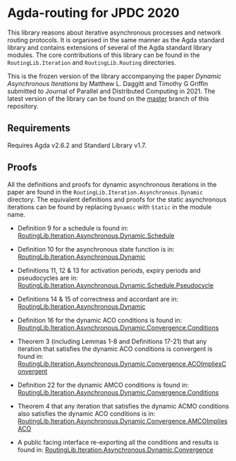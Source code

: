 # Agda-routing for JPDC 2020

This library reasons about iterative asynchronous processes and network routing protocols. It is organised in the same manner as the Agda standard library and contains extensions of several of the Agda standard library modules. The core contributions of this library can be found in the `RoutingLib.Iteration` and `RoutingLib.Routing` directories.

This is the frozen version of the library accompanying the paper _Dynamic Asynchronous Iterations_ by Matthew L. Daggitt and Timothy G Griffin submitted to Journal of Parallel and Distributed Computing in 2021. The latest version of the library can be found on the [master](https://github.com/MatthewDaggitt/agda-routing) branch of this repository.

## Requirements

Requires Agda v2.6.2 and Standard Library v1.7.

## Proofs

All the definitions and proofs for dynamic asynchronous iterations in the paper are found in the `RoutingLib.Iteration.Asynchronous.Dynamic` directory. The equivalent definitions and proofs for the static asynchronous iterations can be found by replacing `Dynamic` with `Static` in the module name.

* Definition 9 for a schedule is found in:
  [RoutingLib.Iteration.Asynchronous.Dynamic.Schedule](https://github.com/MatthewDaggitt/agda-routing/blob/jpdc2021/RoutingLib/Iteration/Asynchronous/Dynamic/Schedule.agda)

* Definition 10 for the asynchronous state function is in:
  [RoutingLib.Iteration.Asynchronous.Dynamic](https://github.com/MatthewDaggitt/agda-routing/blob/jpdc2021/RoutingLib/Iteration/Asynchronous/Dynamic.agda)

* Definitions 11, 12 & 13 for activation periods, expiry periods and pseudocycles are in:
  [RoutingLib.Iteration.Asynchronous.Dynamic.Schedule.Pseudocycle](https://github.com/MatthewDaggitt/agda-routing/blob/jpdc2021/RoutingLib/Iteration/Asynchronous/Dynamic/Schedule/Pseudocycle.agda)

* Definitions 14 & 15 of correctness and accordant are in:
  [RoutingLib.Iteration.Asynchronous.Dynamic](https://github.com/MatthewDaggitt/agda-routing/blob/jpdc2021/RoutingLib/Iteration/Asynchronous/Dynamic.agda)

* Definition 16 for the dynamic ACO conditions is found in:
  [RoutingLib.Iteration.Asynchronous.Dynamic.Convergence.Conditions](https://github.com/MatthewDaggitt/agda-routing/blob/jpdc2021/RoutingLib/Iteration/Asynchronous/Dynamic/Convergence/Conditions.agda)

* Theorem 3 (including Lemmas 1-8 and Definitions 17-21) that any iteration that satisfies the dynamic ACO conditions is convergent is found in:
  [RoutingLib.Iteration.Asynchronous.Dynamic.Convergence.ACOImpliesConvergent](https://github.com/MatthewDaggitt/agda-routing/blob/jpdc2021/RoutingLib/Iteration/Asynchronous/Dynamic/Convergence/ACOImpliesConvergent.agda)

* Definition 22 for the dynamic AMCO conditions is found in:
  [RoutingLib.Iteration.Asynchronous.Dynamic.Convergence.Conditions](https://github.com/MatthewDaggitt/agda-routing/blob/jpdc2021/RoutingLib/Iteration/Asynchronous/Dynamic/Convergence/Conditions.agda)

* Theorem 4 that any iteration that satisfies the dynamic ACMO conditions also satisfies the dynamic ACO conditions is in: 
  [RoutingLib.Iteration.Asynchronous.Dynamic.Convergence.AMCOImpliesACO](https://github.com/MatthewDaggitt/agda-routing/blob/jpdc2021/RoutingLib/Iteration/Asynchronous/Dynamic/Convergence/AMCOImpliesACO.agda)

* A public facing interface re-exporting all the conditions and results is found in:
  [RoutingLib.Iteration.Asynchronous.Dynamic.Convergence](https://github.com/MatthewDaggitt/agda-routing/blob/jpdc2021/RoutingLib/Iteration/Asynchronous/Dynamic/Convergence.agda)
